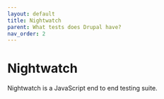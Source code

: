 ```yaml
---
layout: default
title: Nightwatch
parent: What tests does Drupal have?
nav_order: 2
---
```


# Nightwatch

Nightwatch is a JavaScript end to end testing suite.
